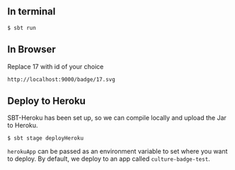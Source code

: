 ## In terminal

```
$ sbt run
```

## In Browser

Replace 17 with id of your choice

`http://localhost:9000/badge/17.svg`

## Deploy to Heroku

SBT-Heroku has been set up, so we can compile locally and upload the Jar to
Heroku.

```
$ sbt stage deployHeroku
```
  
`herokuApp` can be passed as an environment variable to set where you want to deploy. By default,
we deploy to an app called `culture-badge-test`.